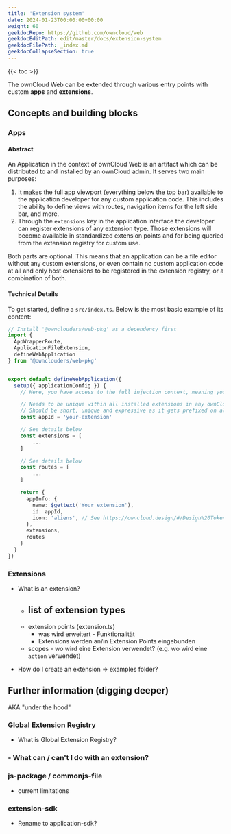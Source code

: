 ```yaml
---
title: 'Extension system'
date: 2024-01-23T00:00:00+00:00
weight: 60
geekdocRepo: https://github.com/owncloud/web
geekdocEditPath: edit/master/docs/extension-system
geekdocFilePath: _index.md
geekdocCollapseSection: true
---
```


{{< toc >}}

The ownCloud Web can be extended through various entry points with custom **apps** and **extensions**.

## Concepts and building blocks

### Apps

#### Abstract

An Application in the context of ownCloud Web is an artifact which can be distributed to and installed by an ownCloud admin.
It serves two main purposes:
1. It makes the full app viewport (everything below the top bar) available to the application developer for any custom 
application code. This includes the ability to define views with routes, navigation items for the left side bar, and more.
2. Through the `extensions` key in the application interface the developer can register extensions of any extension type.
Those extensions will become available in standardized extension points and for being queried from the extension registry 
for custom use.

Both parts are optional. This means that an application can be a file editor without any custom extensions, or even contain
no custom application code at all and only host extensions to be registered in the extension registry, or a combination of both.

#### Technical Details

To get started, define a `src/index.ts`. Below is the most basic example of its content:

```ts
// Install '@ownclouders/web-pkg' as a dependency first
import {
  AppWrapperRoute,
  ApplicationFileExtension,
  defineWebApplication
} from '@ownclouders/web-pkg'


export default defineWebApplication({
  setup({ applicationConfig }) {
    // Here, you have access to the full injection context, meaning you can use all composable that we provide via web-pkg

    // Needs to be unique within all installed extensions in any ownCloud web instance
    // Should be short, unique and expressive as it gets prefixed on all routes within your application
    const appId = 'your-extension' 

    // See details below
    const extensions = [
        ...
    ]

    // See details below
    const routes = [
        ...
    ]

    return {
      appInfo: {
        name: $gettext('Your extension'),
        id: appId,
        icon: 'aliens', // See https://owncloud.design/#/Design%20Tokens/IconList for available options
      },
      extensions,
      routes
    }
  }
})
```

### Extensions

- What is an extension?
    - list of extension types
        - 
    - extension points (extension.ts)
        - was wird erweitert - Funktionalität
        - Extensions werden an/in Extension Points eingebunden
    - scopes - wo wird eine Extension verwendet? (e.g. wo wird eine `action` verwendet)
<!-- See if extension point/scope differentiation is still necessary after formulating text -->

- How do I create an extension => examples folder?


## Further information (digging deeper)

AKA "under the hood"

### Global Extension Registry

- What is Global Extension Registry?

### - What can / can't I do with an extension?



### js-package / commonjs-file

- current limitations

### extension-sdk

- Rename to application-sdk?
